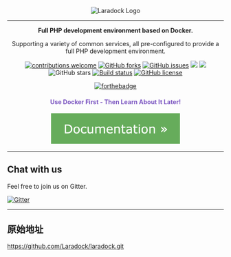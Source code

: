 <p align="center">
    <img src="/.github/home-page-images/laradock-logo.jpg?raw=true" alt="Laradock Logo"/>
</p>

---

<p align="center"><b>Full PHP development environment based on Docker.</b></p>

<p align="center">Supporting a variety of common services, all pre-configured to provide a full PHP development environment.</p>

<p align="center">
   <a href="http://laradock.io/contributing"><img src="https://img.shields.io/badge/contributions-welcome-brightgreen.svg?style=flat" alt="contributions welcome"></a>
   <a href="https://github.com/laradock/laradock/network"><img src="https://img.shields.io/github/forks/laradock/laradock.svg" alt="GitHub forks"></a>
   <a href="https://github.com/laradock/laradock/issues"><img src="https://img.shields.io/github/issues/laradock/laradock.svg" alt="GitHub issues"></a>
   <a href="https://github.com/laradock/laradock/stargazers"><a href="#backers" alt="sponsors on Open Collective"><img src="https://opencollective.com/laradock/backers/badge.svg" /></a> <a href="#sponsors" alt="Sponsors on Open Collective"><img src="https://opencollective.com/laradock/sponsors/badge.svg" /></a> <img src="https://img.shields.io/github/stars/laradock/laradock.svg" alt="GitHub stars"></a>
   <a href="https://travis-ci.org/laradock/laradock"><img src="https://travis-ci.org/laradock/laradock.svg?branch=master" alt="Build status"></a>
   <a href="https://raw.githubusercontent.com/laradock/laradock/master/LICENSE"><img src="https://img.shields.io/badge/license-MIT-blue.svg" alt="GitHub license"></a>
</p>

<p align="center">
    <a href="http://zalt.me"><img src="http://forthebadge.com/images/badges/built-by-developers.svg" alt="forthebadge" width="240"></a>
</p>



<h4 align="center" style="color:#7d58c2">Use Docker First - Then Learn About It Later!</h4>

<p align="center">
	<a href="http://laradock.io">
	   <img src="https://raw.githubusercontent.com/laradock/laradock/master/.github/home-page-images/documentation-button.png" width="300px" alt="Laradock Documentation"/>
	</a>
</p>

---

<a name="Chat"></a>
## Chat with us

Feel free to join us on Gitter.

[![Gitter](https://badges.gitter.im/Laradock/laradock.svg)](https://gitter.im/Laradock/laradock?utm_source=badge&utm_medium=badge&utm_campaign=pr-badge)

---

## 原始地址
https://github.com/Laradock/laradock.git


